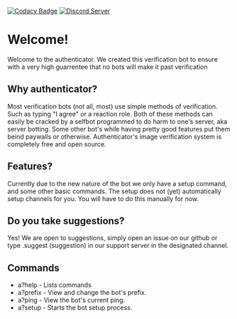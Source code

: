 [![Codacy Badge](https://api.codacy.com/project/badge/Grade/251f5743549d4bc5965a4ac910ca2b09)](https://app.codacy.com/gh/UndefinedDevelopers/Authenticator?utm_source=github.com&utm_medium=referral&utm_content=UndefinedDevelopers/Authenticator&utm_campaign=Badge_Grade_Settings)
 [![Discord Server](https://discordapp.com/api/guilds/753111936199295046/widget.png)](https://discord.gg/5kW97X5)

# Welcome!
Welcome to the authenticator.
We created this verification bot to ensure with a very high guarrentee that no bots will make it past verification

## Why authenticator?
Most verification bots (not all, most) use simple methods of verification. Such as typing "I agree" or a reaction role.
Both of these methods can easily be cracked by a selfbot programmed to do harm to one's server, aka server botting.
Some other bot's while having pretty good features put them beind paywalls or otherwise.
Authenticator's image verification system is completely free and open source.

## Features?
Currently due to the new nature of the bot we only have a setup command, and some other basic commands.
The setup does not (yet) automatically setup channels for you. You will have to do this manually for now.

## Do you take suggestions?
Yes! We are open to suggestions, simply open an issue on our github or type .suggest (suggestion) in our support server in the designated channel.

## Commands
- a?help - Lists commands
- a?prefix - View and change the bot's prefix.
- a?ping - View the bot's current ping.
- a?setup - Starts the bot setup process.